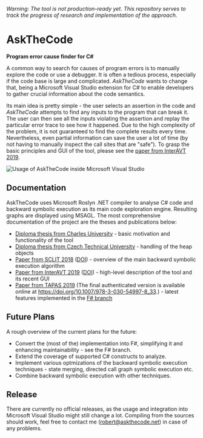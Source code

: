 *Warning: The tool is not production-ready yet.
This repository serves to track the progress of research and implementation of the approach.*

# AskTheCode

**Program error cause finder for C#**

A common way to search for causes of program errors is to manually explore the code or use a debugger.
It is often a tedious process, especially if the code base is large and complicated.
*AskTheCode* wants to change that, being a Microsoft Visual Studio extension for C# to enable developers to gather crucial information about the code semantics.

Its main idea is pretty simple - the user selects an assertion in the code and *AskTheCode* attempts to find any inputs to the program that can break it.
The user can then see all the inputs violating the assertion and replay the particular error trace to see how it happened.
Due to the high complexity of the problem, it is not guaranteed to find the complete results every time.
Nevertheless, even partial information can save the user a lot of time (by not having to manually inspect the call sites that are "safe").
To grasp the basic principles and GUI of the tool, please see the [paper from InterAVT 2019](https://github.com/roberthusak/AskTheCode/raw/master/docs/InterAVT_2019_paper.pdf).

![Usage of AskTheCode inside Microsoft Visual Studio](https://github.com/roberthusak/AskTheCode/raw/master/docs/gui.png)

## Documentation

AskTheCode uses Microsoft Roslyn .NET compiler to analyse C# code and backward symbolic execution as its main code exploration engine.
Resulting graphs are displayed using MSAGL.
The most comprehensive documentation of the project are the theses and publications below:

- [Diploma thesis from Charles University](https://github.com/roberthusak/AskTheCode/raw/master/docs/CUNI_DiplomaThesis.pdf) - basic motivation and functionality of the tool
- [Diploma thesis from Czech Technical University](https://github.com/roberthusak/AskTheCode/raw/master/docs/CTU_DiplomaThesis.pdf) - handling of the heap objects
- [Paper from SCLIT 2018](https://github.com/roberthusak/AskTheCode/raw/master/docs/SCLIT_2018_paper.pdf) ([DOI](https://doi.org/10.1063/1.5114357)) - overview of the main backward symbolic execution algorithm
- [Paper from InterAVT 2019](https://github.com/roberthusak/AskTheCode/raw/master/docs/InterAVT_2019_paper.pdf) ([DOI](https://doi.org/10.14279/tuj.eceasst.77.1109)) - high-level description of the tool and its recent GUI
- [Paper from TAPAS 2019](https://github.com/roberthusak/AskTheCode/raw/master/docs/TAPAS_2019_paper.pdf) (The final authenticated version is available online at https://doi.org/10.1007/978-3-030-54997-8_33.) - latest features implemented in the [F# branch](https://github.com/roberthusak/AskTheCode/tree/dev/fsharp)

## Future Plans

A rough overview of the current plans for the future:

- Convert the (most of the) implementation into F#, simplifying it and enhancing maintainability - see the F# branch.
- Extend the coverage of supported C# constructs to analyze.
- Implement various optmizations of the backward symbolic execution techniques - state merging, directed call graph symbolic execution etc.
- Combine backward symbolic execution with other techniques.

## Release

There are currently no official releases, as the usage and integration into Microsoft Visual Studio might still change a lot.
Compiling from the sources should work, feel free to contact me (robert@askthecode.net) in case of any problems.
